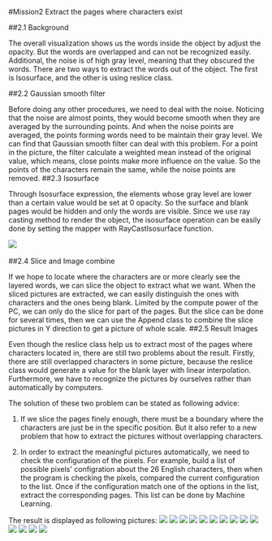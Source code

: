 #Mission2 Extract the pages where characters exist


##2.1 Background


The overall visualization shows us the words inside the object by adjust the opacity. But the words are overlapped and can not be recognized easily. Additional, the noise is of high gray level, meaning that they obscured the words. There are two ways to extract the words out of the object. The first is Isosurface, and the other is using reslice class.


##2.2 Gaussian smooth filter


Before doing any other procedures, we need to deal with the noise. Noticing that the noise are almost points, they would become smooth when they are averaged by the surrounding points. And when the noise points are averaged, the points forming words need to be maintain their gray level. We can find that Gaussian smooth filter can deal with this problem. For a point in the picture, the filter calculate a weighted mean instead of the original value, which means, close points make more influence on the value. So the points of the characters remain the same, while the noise points are removed.
##2.3 Isosurface


Through Isosurface expression, the elements whose gray level are lower than a certain value would be set at 0 opacity. So the surface and blank pages would be hidden and only the words are visible. Since we use ray casting method to render the object, the isosurface operation can be easily done by setting the mapper with RayCastIsosurface function.

![](https://github.com/csh589/pages-visualization/raw/master/Result-Pictures/Isosurface.png)
<br><br>
##2.4 Slice and Image combine


If we hope to locate where the characters are or more clearly see the layered words, we can slice the object to extract what we want. When the sliced pictures are extracted, we can easily distinguish the ones with characters and the ones being blank. Limited by the compute power of the PC, we can only do the slice for part of the pages. But the slice can be done for several times, then we can use the Append class to combine the slice pictures in Y direction to get a picture of whole scale.
##2.5 Result Images


Even though the reslice class help us to extract most of the pages where characters located in, there are still two problems about the result. Firstly, there are still overlapped characters in some picture, because the reslice class would generate a value for the blank layer with linear interpolation. Furthermore, we have to recognize the pictures by ourselves rather than automatically by computers.


The solution of these two problem can be stated as following advice: 


1. If we slice the pages finely enough, there must be a boundary where the characters are just be in the specific position. But it also refer to a new problem that how to extract the pictures without overlapping characters. 


2. In order to extract the meaningful pictures automatically, we need to check the configuration of the pixels. For example, build a list of possible pixels' configration about the 26 English characters, then when the program is checking the pixels, compared the current configuration to the list. Once if the configuration match one of the options in the list, extract the corresponding pages. This list can be done by Machine Learning.


The result is displayed as following pictures:
![](https://github.com/csh589/pages-visualization/blob/master/Result-Pictures/slice-1.png)
![](https://github.com/csh589/pages-visualization/blob/master/Result-Pictures/slice-2.png)
![](https://github.com/csh589/pages-visualization/blob/master/Result-Pictures/slice-3.png)
![](https://github.com/csh589/pages-visualization/blob/master/Result-Pictures/slice-4.png)
![](https://github.com/csh589/pages-visualization/blob/master/Result-Pictures/slice-5.png)
![](https://github.com/csh589/pages-visualization/blob/master/Result-Pictures/slice-6.png)
![](https://github.com/csh589/pages-visualization/blob/master/Result-Pictures/slice-7.png)
![](https://github.com/csh589/pages-visualization/blob/master/Result-Pictures/slice-8.png)
![](https://github.com/csh589/pages-visualization/blob/master/Result-Pictures/slice-9.png)
![](https://github.com/csh589/pages-visualization/blob/master/Result-Pictures/slice-10.png)
![](https://github.com/csh589/pages-visualization/blob/master/Result-Pictures/slice-11.png)
![](https://github.com/csh589/pages-visualization/blob/master/Result-Pictures/slice-12.png)
![](https://github.com/csh589/pages-visualization/blob/master/Result-Pictures/slice-13.png)
![](https://github.com/csh589/pages-visualization/blob/master/Result-Pictures/slice-14.png)
